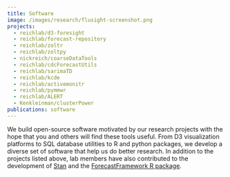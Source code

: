 ```yaml
---
title: Software
image: /images/research/flusight-screenshot.png
projects:
  - reichlab/d3-foresight
  - reichlab/forecast-repository
  - reichlab/zoltr
  - reichlab/zoltpy
  - nickreich/coarseDataTools
  - reichlab/cdcForecastUtils
  - reichlab/sarimaTD
  - reichlab/kcde
  - reichlab/activemonitr
  - reichlab/pymmwr
  - reichlab/ALERT
  - Kenkleinman/clusterPower
publications: software
---
```

We build open-source software motivated by our research projects with the  hope that you and others will find these tools useful. From D3 visualization platforms to SQL database utilities to R and python packages, we develop a diverse set of software that help us do better research. In addition to the projects listed above, lab members have also contributed to the development of [Stan](http://mc-stan.org/) and the [ForecastFramework R package](https://github.com/HopkinsIDD/ForecastFramework). 
